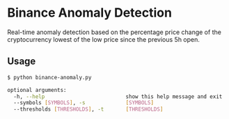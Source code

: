 # Binance Anomaly Detection

Real-time anomaly detection based on the percentage price change of the cryptocurrency lowest of the low price since the previous 5h open.

## Usage
```sh
$ python binance-anomaly.py

optional arguments:
  -h, --help                          show this help message and exit
  --symbols [SYMBOLS], -s             [SYMBOLS]
  --thresholds [THRESHOLDS], -t       [THRESHOLDS]
```
